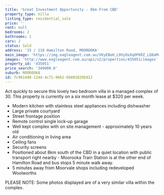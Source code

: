 ```yaml
---
title: 'Great Investment Opportunity - 8km From CBD'
property_type: Villa
listing_type: residential_sale
price: ''
rent: null
bedrooms: 2
bathrooms: 1
cars: 2
status: Sold
address: '15 / 118 Hamilton Road, MOOROOKA'
main_image: 'https://img.eagleagent.com.au/VKyEBeH_L9VyOxXqOFKRZ_LQ8aM=/1280x854/smart/https://s3-us-west-2.amazonaws.com/eagleagent-orig/images/6820002/107039007-image-M.jpg'
images: 'http://www.eagleagent.com.au/api/v2/properties/435051/images'
property_id: '435051'
price_search: '349000.0'
suburb: MOOROOKA
id: 7c961448-124d-4c71-9662-6b801829b912
---
```

Act quickly to secure this lovely two bedroom villa in a managed complex of 30. This property is currently on a six month lease at $320 per week.

*  Modern kitchen with stainless steel appliances including dishwasher
*  Large private courtyard
*  Street frontage position
*  Remote control single lock-up garage
*  Well kept complex with on site management - approximately 10 years old
*  Air conditioning in living area
*  Ceiling fans
*  Security screens
*  Positioned about 8km south of the CBD in a quiet location with public transport right nearby - Moorooka Train Station is at the other end of Hamilton Road and bus stops 5 minute walk away.
*  5 minutes away from Moorvale shops including redeveloped Woolworths


PLEASE NOTE: Some photos displayed are of a very similar villa within the complex.